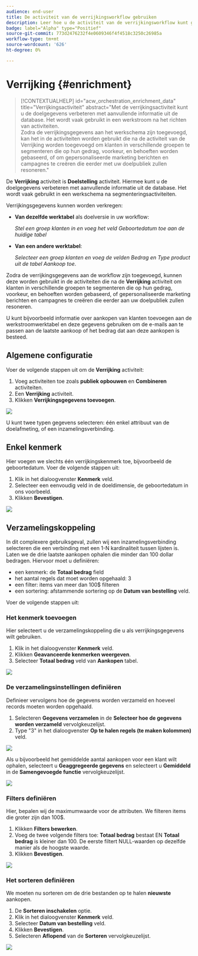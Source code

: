 ```yaml
---
audience: end-user
title: De activiteit van de verrijkingsworkflow gebruiken
description: Leer hoe u de activiteit van de verrijkingsworkflow kunt gebruiken
badge: label="Alpha" type="Positief"
source-git-commit: 773d2476232f4e0609346f4f4518c3250c26985a
workflow-type: tm+mt
source-wordcount: '626'
ht-degree: 0%

---
```



# Verrijking {#enrichment}

>[!CONTEXTUALHELP]
>id="acw_orchestration_enrichment_data"
>title="Verrijkingsactiviteit"
>abstract="Met de verrijkingsactiviteit kunt u de doelgegevens verbeteren met aanvullende informatie uit de database. Het wordt vaak gebruikt in een werkstroom na het richten van activiteiten.<br/>Zodra de verrijkingsgegevens aan het werkschema zijn toegevoegd, kan het in de activiteiten worden gebruikt die na de activiteit van de Verrijking worden toegevoegd om klanten in verschillende groepen te segmenteren die op hun gedrag, voorkeur, en behoeften worden gebaseerd, of om gepersonaliseerde marketing berichten en campagnes te creëren die eerder met uw doelpubliek zullen resoneren."

De **Verrijking** activiteit is **Doelstelling** activiteit. Hiermee kunt u de doelgegevens verbeteren met aanvullende informatie uit de database. Het wordt vaak gebruikt in een werkschema na segmenteringsactiviteiten.

Verrijkingsgegevens kunnen worden verkregen:

* **Van dezelfde werktabel** als doelversie in uw workflow:

   *Stel een groep klanten in en voeg het veld Geboortedatum toe aan de huidige tabel*

* **Van een andere werktabel**:

   *Selecteer een groep klanten en voeg de velden Bedrag en Type product uit de tabel Aankoop toe*.

Zodra de verrijkingsgegevens aan de workflow zijn toegevoegd, kunnen deze worden gebruikt in de activiteiten die na de **Verrijking** activiteit om klanten in verschillende groepen te segmenteren die op hun gedrag, voorkeur, en behoeften worden gebaseerd, of gepersonaliseerde marketing berichten en campagnes te creëren die eerder aan uw doelpubliek zullen resoneren.

U kunt bijvoorbeeld informatie over aankopen van klanten toevoegen aan de werkstroomwerktabel en deze gegevens gebruiken om de e-mails aan te passen aan de laatste aankoop of het bedrag dat aan deze aankopen is besteed.

## Algemene configuratie

Voer de volgende stappen uit om de **Verrijking** activiteit:

1. Voeg activiteiten toe zoals **publiek opbouwen** en **Combineren** activiteiten.
1. Een **Verrijking** activiteit.
1. Klikken **Verrijkingsgegevens toevoegen**.

![](../assets/workflow-enrichment1.png)

U kunt twee typen gegevens selecteren: één enkel attribuut van de doelafmeting, of een inzamelingsverbinding.

## Enkel kenmerk

Hier voegen we slechts één verrijkingskenmerk toe, bijvoorbeeld de geboortedatum. Voer de volgende stappen uit:

1. Klik in het dialoogvenster **Kenmerk** veld.
1. Selecteer een eenvoudig veld in de doeldimensie, de geboortedatum in ons voorbeeld.
1. Klikken **Bevestigen**.

![](../assets/workflow-enrichment2.png)

## Verzamelingskoppeling

In dit complexere gebruiksgeval, zullen wij een inzamelingsverbinding selecteren die een verbinding met een 1-N kardinaliteit tussen lijsten is. Laten we de drie laatste aankopen ophalen die minder dan 100 dollar bedragen. Hiervoor moet u definiëren:

* een kenmerk: de **Totaal bedrag** field
* het aantal regels dat moet worden opgehaald: 3
* een filter: items van meer dan 100$ filteren
* een sortering: afstammende sortering op de **Datum van bestelling** veld.

Voer de volgende stappen uit:

### Het kenmerk toevoegen

Hier selecteert u de verzamelingskoppeling die u als verrijkingsgegevens wilt gebruiken.

1. Klik in het dialoogvenster **Kenmerk** veld.
1. Klikken **Geavanceerde kenmerken weergeven**.
1. Selecteer **Totaal bedrag** veld van **Aankopen** tabel.

![](../assets/workflow-enrichment3.png)

### De verzamelingsinstellingen definiëren

Definieer vervolgens hoe de gegevens worden verzameld en hoeveel records moeten worden opgehaald.

1. Selecteren **Gegevens verzamelen** in de **Selecteer hoe de gegevens worden verzameld** vervolgkeuzelijst.
1. Type &quot;3&quot; in het dialoogvenster **Op te halen regels (te maken kolommen)** veld.

![](../assets/workflow-enrichment4.png)

Als u bijvoorbeeld het gemiddelde aantal aankopen voor een klant wilt ophalen, selecteert u **Geaggregeerde gegevens** en selecteert u **Gemiddeld** in de **Samengevoegde functie** vervolgkeuzelijst.

![](../assets/workflow-enrichment5.png)

### Filters definiëren

Hier, bepalen wij de maximumwaarde voor de attributen. We filteren items die groter zijn dan 100$.

1. Klikken **Filters bewerken**.
1. Voeg de twee volgende filters toe: **Totaal bedrag** bestaat EN **Totaal bedrag** is kleiner dan 100. De eerste filtert NULL-waarden op dezelfde manier als de hoogste waarde.
1. Klikken **Bevestigen**.

![](../assets/workflow-enrichment6.png)

### Het sorteren definiëren

We moeten nu sorteren om de drie bestanden op te halen **nieuwste** aankopen.

1. De **Sorteren inschakelen** optie.
1. Klik in het dialoogvenster **Kenmerk** veld.
1. Selecteer **Datum van bestelling** veld.
1. Klikken **Bevestigen**.
1. Selecteren **Aflopend** van de **Sorteren** vervolgkeuzelijst.

![](../assets/workflow-enrichment7.png)

<!--
cardinality between the tables (1-N)
1. select attribute to use as enrichment data

    display advanced fields option
    i button

    note: attributes from the target dimension

1. Select how the data is collected
1. number of records to retrieve if want to retrieve a collection of multiple records
1. Apply filters and build rule

    select an existing filter
    save the filter for reuse
    view results of the filter visually or in code view

1. sort records using an attribute

leverage enrichment data in campaign

where we can use the enrichment data: personalize email, other use cases?

## Example

-->